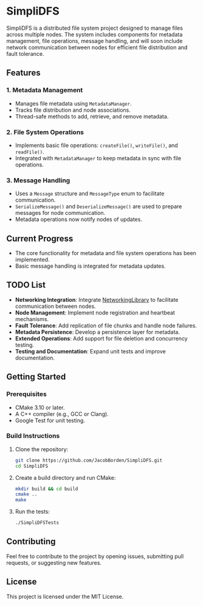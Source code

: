 # SimpliDFS

SimpliDFS is a distributed file system project designed to manage files across multiple nodes. The system includes components for metadata management, file operations, message handling, and will soon include network communication between nodes for efficient file distribution and fault tolerance.

## Features

### 1. Metadata Management
- Manages file metadata using `MetadataManager`.
- Tracks file distribution and node associations.
- Thread-safe methods to add, retrieve, and remove metadata.

### 2. File System Operations
- Implements basic file operations: `createFile()`, `writeFile()`, and `readFile()`.
- Integrated with `MetadataManager` to keep metadata in sync with file operations.

### 3. Message Handling
- Uses a `Message` structure and `MessageType` enum to facilitate communication.
- `SerializeMessage()` and `DeserializeMessage()` are used to prepare messages for node communication.
- Metadata operations now notify nodes of updates.

## Current Progress
- The core functionality for metadata and file system operations has been implemented.
- Basic message handling is integrated for metadata updates.

## TODO List
- **Networking Integration**: Integrate [NetworkingLibrary](https://github.com/JacobBorden/NetworkingLibrary) to facilitate communication between nodes.
- **Node Management**: Implement node registration and heartbeat mechanisms.
- **Fault Tolerance**: Add replication of file chunks and handle node failures.
- **Metadata Persistence**: Develop a persistence layer for metadata.
- **Extended Operations**: Add support for file deletion and concurrency testing.
- **Testing and Documentation**: Expand unit tests and improve documentation.

## Getting Started
### Prerequisites
- CMake 3.10 or later.
- A C++ compiler (e.g., GCC or Clang).
- Google Test for unit testing.

### Build Instructions
1. Clone the repository:
   ```sh
   git clone https://github.com/JacobBorden/SimpliDFS.git
   cd SimpliDFS
   ```
2. Create a build directory and run CMake:
   ```sh
   mkdir build && cd build
   cmake ..
   make
   ```
3. Run the tests:
   ```sh
   ./SimpliDFSTests
   ```

## Contributing
Feel free to contribute to the project by opening issues, submitting pull requests, or suggesting new features.

## License
This project is licensed under the MIT License.
